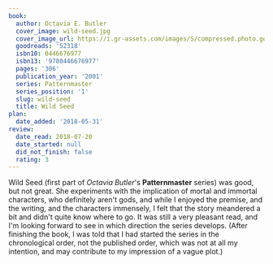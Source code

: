 ```yaml
---
book:
  author: Octavia E. Butler
  cover_image: wild-seed.jpg
  cover_image_url: https://i.gr-assets.com/images/S/compressed.photo.goodreads.com/books/1388462753l/52318.jpg
  goodreads: '52318'
  isbn10: 0446676977
  isbn13: '9780446676977'
  pages: '306'
  publication_year: '2001'
  series: Patternmaster
  series_position: '1'
  slug: wild-seed
  title: Wild Seed
plan:
  date_added: '2018-05-31'
review:
  date_read: 2018-07-20
  date_started: null
  did_not_finish: false
  rating: 3
---
```


Wild Seed (first part of *Octavia Butler*'s **Patternmaster** series) was good, but not great. She experiments with the implication of mortal and immortal characters, who definitely aren't gods, and while I enjoyed the premise, and the writing, and the characters immensely, I felt that the story meandered a bit and didn't quite know where to go. It was still a very pleasant read, and I'm looking forward to see in which direction the series develops. (After finishing the book, I was told that I had started the series in the chronological order, not the published order, which was not at all my intention, and may contribute to my impression of a vague plot.)
